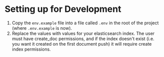 # Setting up for Development

1. Copy the `env.example` file into a file called `.env` in the root of the project (where `.env.example` is now).
2. Replace the values with values for your elasticsearch index. The user must have create_doc permissions, and if the index doesn't exist (i.e. you want it created on the first document push) it will require create index permissions.
